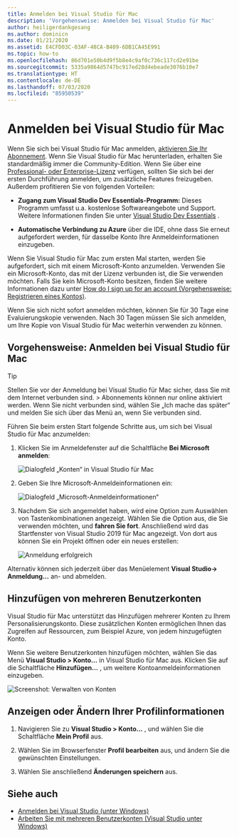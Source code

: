 ```yaml
---
title: Anmelden bei Visual Studio für Mac
description: 'Vorgehensweise: Anmelden bei Visual Studio für Mac'
author: heiligerdankgesang
ms.author: dominicn
ms.date: 01/21/2020
ms.assetid: E4CFD03C-03AF-48CA-B409-6DB1CA45E991
ms.topic: how-to
ms.openlocfilehash: 86d701e50b4d9f5b8e4c9af0c736c117cd2e91be
ms.sourcegitcommit: 5335a9864d5747bc917ed28d4ebeade3076b10e7
ms.translationtype: HT
ms.contentlocale: de-DE
ms.lasthandoff: 07/03/2020
ms.locfileid: "85950539"
---
```

# <a name="sign-in-to-visual-studio-for-mac"></a>Anmelden bei Visual Studio für Mac

Wenn Sie sich bei Visual Studio für Mac anmelden, [aktivieren Sie Ihr Abonnement](enable-subscription.md). Wenn Sie Visual Studio für Mac herunterladen, erhalten Sie standardmäßig immer die Community-Edition. Wenn Sie über eine [Professional- oder Enterprise-Lizenz](https://visualstudio.microsoft.com/vs/compare/) verfügen, sollten Sie sich bei der ersten Durchführung anmelden, um zusätzliche Features freizugeben. Außerdem profitieren Sie von folgenden Vorteilen:

* **Zugang zum Visual Studio Dev Essentials-Programm:** Dieses Programm umfasst u.a. kostenlose Softwareangebote und Support. Weitere Informationen finden Sie unter [Visual Studio Dev Essentials](https://visualstudio.microsoft.com/dev-essentials/) .

* **Automatische Verbindung zu Azure** über die IDE, ohne dass Sie erneut aufgefordert werden, für dasselbe Konto Ihre Anmeldeinformationen einzugeben.

Wenn Sie Visual Studio für Mac zum ersten Mal starten, werden Sie aufgefordert, sich mit einem Microsoft-Konto anzumelden. Verwenden Sie ein Microsoft-Konto, das mit der Lizenz verbunden ist, die Sie verwenden möchten. Falls Sie kein Microsoft-Konto besitzen, finden Sie weitere Informationen dazu unter [How do I sign up for an account (Vorgehensweise: Registrieren eines Kontos)](https://support.microsoft.com/instantanswers/d18cc497-d839-cf50-dea8-f99c95f2bd16/sign-up-for-a-microsoft-account).

Wenn Sie sich nicht sofort anmelden möchten, können Sie für 30 Tage eine Evaluierungskopie verwenden. Nach 30 Tagen müssen Sie sich anmelden, um Ihre Kopie von Visual Studio für Mac weiterhin verwenden zu können.

## <a name="how-to-sign-in-to-visual-studio-for-mac"></a>Vorgehensweise: Anmelden bei Visual Studio für Mac

> [!TIP]
> Stellen Sie vor der Anmeldung bei Visual Studio für Mac sicher, dass Sie mit dem Internet verbunden sind. > Abonnements können nur online aktiviert werden. Wenn Sie nicht verbunden sind, wählen Sie „Ich mache das später“ und melden Sie sich über das Menü an, wenn Sie verbunden sind.

Führen Sie beim ersten Start folgende Schritte aus, um sich bei Visual Studio für Mac anzumelden:

1. Klicken Sie im Anmeldefenster auf die Schaltfläche **Bei Microsoft anmelden**:

    ![Dialogfeld „Konten“ in Visual Studio für Mac](media/ide-tour-2019-start-signin.png)

2. Geben Sie Ihre Microsoft-Anmeldeinformationen ein:

    ![Dialogfeld „Microsoft-Anmeldeinformationen“](media/signing-in-image13.png)

4. Nachdem Sie sich angemeldet haben, wird eine Option zum Auswählen von Tastenkombinationen angezeigt. Wählen Sie die Option aus, die Sie verwenden möchten, und **fahren Sie fort**. Anschließend wird das Startfenster von Visual Studio 2019 für Mac angezeigt. Von dort aus können Sie ein Projekt öffnen oder ein neues erstellen:

    ![Anmeldung erfolgreich](media/signing-in-image14.png)

Alternativ können sich jederzeit über das Menüelement **Visual Studio-> Anmeldung...** an- und abmelden.

## <a name="adding-multiple-user-accounts"></a>Hinzufügen von mehreren Benutzerkonten

Visual Studio für Mac unterstützt das Hinzufügen mehrerer Konten zu Ihrem Personalisierungskonto. Diese zusätzlichen Konten ermöglichen Ihnen das Zugreifen auf Ressourcen, zum Beispiel Azure, von jedem hinzugefügten Konto.

Wenn Sie weitere Benutzerkonten hinzufügen möchten, wählen Sie das Menü **Visual Studio > Konto…** in Visual Studio für Mac aus. Klicken Sie auf die Schaltfläche **Hinzufügen…** , um weitere Kontoanmeldeinformationen einzugeben.

![Screenshot: Verwalten von Konten](media/user-accounts-login.png)

## <a name="view-or-change-your-profile-information"></a>Anzeigen oder Ändern Ihrer Profilinformationen

1. Navigieren Sie zu **Visual Studio > Konto...** , und wählen Sie die Schaltfläche **Mein Profil** aus.

2. Wählen Sie im Browserfenster **Profil bearbeiten** aus, und ändern Sie die gewünschten Einstellungen.

3. Wählen Sie anschließend **Änderungen speichern** aus.

## <a name="see-also"></a>Siehe auch

- [Anmelden bei Visual Studio (unter Windows)](/visualstudio/ide/signing-in-to-visual-studio)
- [Arbeiten Sie mit mehreren Benutzerkonten (Visual Studio unter Windows)](/visualstudio/ide/work-with-multiple-user-accounts)
